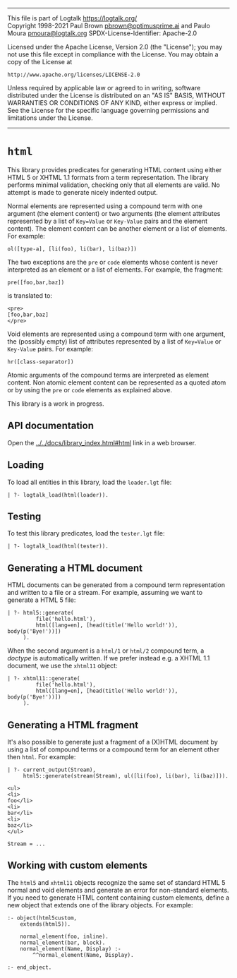 ________________________________________________________________________

This file is part of Logtalk <https://logtalk.org/>  
Copyright 1998-2021 Paul Brown <pbrown@optimusprime.ai> and
                    Paulo Moura <pmoura@logtalk.org>
SPDX-License-Identifier: Apache-2.0

Licensed under the Apache License, Version 2.0 (the "License");
you may not use this file except in compliance with the License.
You may obtain a copy of the License at

    http://www.apache.org/licenses/LICENSE-2.0

Unless required by applicable law or agreed to in writing, software
distributed under the License is distributed on an "AS IS" BASIS,
WITHOUT WARRANTIES OR CONDITIONS OF ANY KIND, either express or implied.
See the License for the specific language governing permissions and
limitations under the License.
________________________________________________________________________


`html`
======

This library provides predicates for generating HTML content using either
HTML 5 or XHTML 1.1 formats from a term representation. The library performs
minimal validation, checking only that all elements are valid. No attempt is
made to generate nicely indented output.

Normal elements are represented using a compound term with one argument (the
element content) or two arguments (the element attributes represented by a
list of `Key=Value` or `Key-Value` pairs and the element content). The element
content can be another element or a list of elements. For example:

	ol([type-a], [li(foo), li(bar), li(baz)])

The two exceptions are the `pre` or `code` elements whose content is never
interpreted as an element or a list of elements. For example, the fragment:

	pre([foo,bar,baz])
	
is translated to:

	<pre>
	[foo,bar,baz]
	</pre>

Void elements are represented using a compound term with one argument, the
(possibly empty) list of attributes represented by a list of `Key=Value`
or `Key-Value` pairs. For example:

	hr([class-separator])

Atomic arguments of the compound terms are interpreted as element content.
Non atomic element content can be represented as a quoted atom or by using
the `pre` or `code` elements as explained above.

This library is a work in progress.


API documentation
-----------------

Open the [../../docs/library_index.html#html](../../docs/library_index.html#html)
link in a web browser.


Loading
-------

To load all entities in this library, load the `loader.lgt` file:

	| ?- logtalk_load(html(loader)).


Testing
-------

To test this library predicates, load the `tester.lgt` file:

	| ?- logtalk_load(html(tester)).


Generating a HTML document
--------------------------

HTML documents can be generated from a compound term representation and written
to a file or a stream. For example, assuming we want to generate a HTML 5 file:

	| ?- html5::generate(
	         file('hello.html'),
	         html([lang=en], [head(title('Hello world!')), body(p('Bye!'))])
	     ).

When the second argument is a `html/1` or `html/2` compound term, a *doctype*
is automatically written. If we prefer instead e.g. a XHTML 1.1 document, we
use the `xhtml11` object:

	| ?- xhtml11::generate(
	         file('hello.html'),
	         html([lang=en], [head(title('Hello world!')), body(p('Bye!'))])
	     ).


Generating a HTML fragment
--------------------------

It's also possible to generate just a fragment of a (X)HTML document by using
a list of compound terms or a compound term for an element other then `html`.
For example:

	| ?- current_output(Stream),
	     html5::generate(stream(Stream), ul([li(foo), li(bar), li(baz)])).

	<ul>
	<li>
	foo</li>
	<li>
	bar</li>
	<li>
	baz</li>
	</ul>

	Stream = ...


Working with custom elements
----------------------------

The `html5` and `xhtml11` objects recognize the same set of standard HTML 5
normal and void elements and generate an error for non-standard elements. If
you need to generate HTML content containing custom elements, define a new
object that extends one of the library objects. For example:

	:- object(html5custom,
		extends(html5)).
	
		normal_element(foo, inline).
		normal_element(bar, block).
		normal_element(Name, Display) :-
			^^normal_element(Name, Display).
	
	:- end_object.

